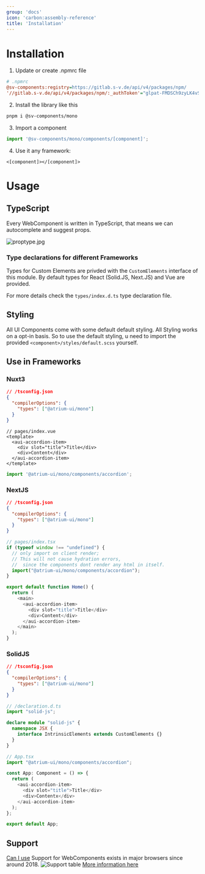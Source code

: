```yaml
---
group: 'docs'
icon: 'carbon:assembly-reference'
title: 'Installation'
---
```


# Installation

1. Update or create .npmrc file

```ini
# .npmrc
@sv-components:registry=https://gitlab.s-v.de/api/v4/packages/npm/
'//gitlab.s-v.de/api/v4/packages/npm/:_authToken'="glpat-FMDSCh9zyLK4vS6kd4JB"
```

2. Install the library like this
```bash
pnpm i @sv-components/mono
```

3. Import a component

```typescript
import '@sv-components/mono/components/[component]';
```

4. Use it any framework:

```tsx
<[component]></[component]>
```

# Usage

## TypeScript

Every WebComponent is written in TypeScript, that means we can autocomplete and suggest props.

![proptype.jpg](./images/proptype.jpg)

### Type declarations for different Frameworks

Types for Custom Elements are privded with the `CustomElements` interface of this module.
By default types for React (Solid.JS, Next.JS) and Vue are provided.

For more details check the `types/index.d.ts` type declaration file.


## Styling

All UI Components come with some default default styling. All Styling works on a opt-in basis.
So to use the default styling, u need to import the provided `<component>/styles/default.scss` yourself.


## Use in Frameworks

### Nuxt3

```json
// /tsconfig.json
{
  "compilerOptions": {
    "types": ["@atrium-ui/mono"]
  }
}
```

```vue
// pages/index.vue
<template>
  <aui-accordion-item>
    <div slot="title">Title</div>
    <div>Content</div>
  </aui-accordion-item>
</template>
```
```typescript
import '@atrium-ui/mono/components/accordion';
```

### NextJS

```json
// /tsconfig.json
{
  "compilerOptions": {
    "types": ["@atrium-ui/mono"]
  }
}
```

```typescript
// pages/index.tsx
if (typeof window !== "undefined") {
  // only import on client render;
  // This will not cause hydration errors,
  //  since the components dont render any html in itself.
  import("@atrium-ui/mono/components/accordion");
}

export default function Home() {
  return (
    <main>
      <aui-accordion-item>
        <div slot="title">Title</div>
        <div>Content</div>
      </aui-accordion-item>
    </main>
  );
}
```

### SolidJS

```json
// /tsconfig.json
{
  "compilerOptions": {
    "types": ["@atrium-ui/mono"]
  }
}
```

```typescript
// /declaration.d.ts
import "solid-js";

declare module "solid-js" {
  namespace JSX {
    interface IntrinsicElements extends CustomElements {}
  }
}
```

```typescript
// App.tsx
import "@atrium-ui/mono/components/accordion";

const App: Component = () => {
  return (
    <aui-accordion-item>
      <div slot="title">Title</div>
      <div>Contentx</div>
    </aui-accordion-item>
  );
};

export default App;
```

## Support

[Can I use](https://caniuse.com/mdn-api_window_customelements)
Support for WebComponents exists in major browsers since around 2018.
![Support table](./images/support.jpg)
[More information here](https://www.webcomponents.org/)

